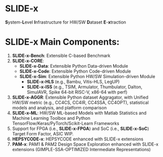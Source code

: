 # SLIDE-x
**S**ystem-**L**evel **I**nfrastructure for HW/SW **D**ataset **E**-**x**traction

# SLIDE-x Main Components:
1. **SLIDE-x-Bench**: Extensible C-based Benchmark
2. **SLIDE-x-CORE**:
   - **SLIDE-x-Data**: Extensible Python Data-driven Module
   - **SLIDE-x-Code**: Extensible Python Code-driven Module
   - **SLIDE-x-Sim**: Extensible Python HW/SW Simulation-driven Module
     - **SLIDE-x-HLS** (e.g., Bambu, Vitis-HLS, LegUP)
     - **SLIDE-x-ISS** (e.g., TSIM, Armulator, Thumbulator, Dalton, SimulAVR, Spike 64-bit RISC-V, x86-64 with perf)
3. **SLIDE-x-AGGR**: Extensible Python dataset Aggragator, with Unified HW/SW metric (e.g., CC4CS, CC4IR, CC4SSA, CC4OPT), statistical models and analysis, and platform comparison
4. **SLIDE-x-ML**: HW/SW ML-based Models with Matlab Statistics and Machine Learning Toolbox and Python TensorFlow/Keras/PyTorch/Scikit-Learn Frameworks
5. Support for FPGA (i.e., **SLIDE-x-FPGA**) and SoC (i.e., **SLIDE-x-SoC**) Target Form Factor, ASIC WIP.
6. **HEPSYCODE-x**: HEPSYCODE enhanced with SLIDE-x extensions 
7. **PAM-x**: PAM1 & PAM2 Design Space Exploration enhanced with SLIDE-x extensions (GIMPLE-SSA-OPTIMIZED Intermediate Representations)
